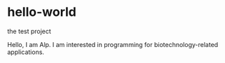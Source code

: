 # hello-world
the test project

Hello, I am Alp. I am interested in programming for biotechnology-related applications.
